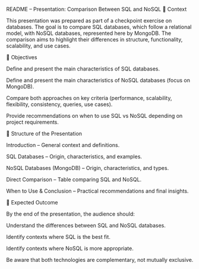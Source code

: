 README – Presentation: Comparison Between SQL and NoSQL
📖 Context

This presentation was prepared as part of a checkpoint exercise on databases.
The goal is to compare SQL databases, which follow a relational model, with NoSQL databases, represented here by MongoDB.
The comparison aims to highlight their differences in structure, functionality, scalability, and use cases.

🎯 Objectives

Define and present the main characteristics of SQL databases.

Define and present the main characteristics of NoSQL databases (focus on MongoDB).

Compare both approaches on key criteria (performance, scalability, flexibility, consistency, queries, use cases).

Provide recommendations on when to use SQL vs NoSQL depending on project requirements.

📂 Structure of the Presentation

Introduction – General context and definitions.

SQL Databases – Origin, characteristics, and examples.

NoSQL Databases (MongoDB) – Origin, characteristics, and types.

Direct Comparison – Table comparing SQL and NoSQL.

When to Use & Conclusion – Practical recommendations and final insights.

🧭 Expected Outcome

By the end of the presentation, the audience should:

Understand the differences between SQL and NoSQL databases.

Identify contexts where SQL is the best fit.

Identify contexts where NoSQL is more appropriate.

Be aware that both technologies are complementary, not mutually exclusive.